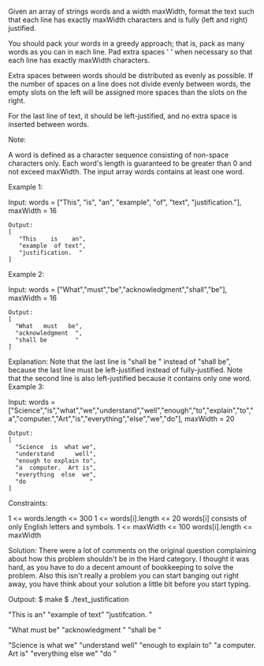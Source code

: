 Given an array of strings words and a width maxWidth, format the text such that each line has exactly maxWidth characters and is fully (left and right) justified.

You should pack your words in a greedy approach; that is, pack as many words as you can in each line. Pad extra spaces ' ' when necessary so that each line has exactly maxWidth characters.

Extra spaces between words should be distributed as evenly as possible. If the number of spaces on a line does not divide evenly between words, the empty slots on the left will be assigned more spaces than the slots on the right.

For the last line of text, it should be left-justified, and no extra space is inserted between words.

Note:

A word is defined as a character sequence consisting of non-space characters only.
Each word's length is guaranteed to be greater than 0 and not exceed maxWidth.
The input array words contains at least one word.
 

Example 1:

Input: words = ["This", "is", "an", "example", "of", "text", "justification."], maxWidth = 16

    Output:
    [
       "This    is    an",
       "example  of text",
       "justification.  "
    ]
    

Example 2:

Input: words = ["What","must","be","acknowledgment","shall","be"], maxWidth = 16

    Output:
    [
      "What   must   be",
      "acknowledgment  ",
      "shall be        "
    ]

Explanation: Note that the last line is "shall be    " instead of "shall     be", because the last line must be left-justified instead of fully-justified.
Note that the second line is also left-justified because it contains only one word.
Example 3:

Input: words = ["Science","is","what","we","understand","well","enough","to","explain","to","a","computer.","Art","is","everything","else","we","do"], maxWidth = 20


    Output:
    [
      "Science  is  what we",
      "understand      well",
      "enough to explain to",
      "a  computer.  Art is",
      "everything  else  we",
      "do                  "
    ]

Constraints:

1 <= words.length <= 300
1 <= words[i].length <= 20
words[i] consists of only English letters and symbols.
1 <= maxWidth <= 100
words[i].length <= maxWidth



Solution:
There were a lot of comments on the original question complaining about how this problem shouldn't be in the Hard category.  I thought it was hard, as you have to do a decent amount of bookkeeping to solve the problem.  Also this isn't really a problem you can start banging out right away, you have think about your solution a little bit before you start typing.


Outpout:
$ make
$ ./text_justification



"This    is    an"
"example  of text"
"justifcation.   "



"What   must   be"
"acknowledgment  "
"shall be        "



"Science   is what we"
"understand      well"
"enough to explain to"
"a   computer. Art is"
"everything  else  we"
"do                  "
